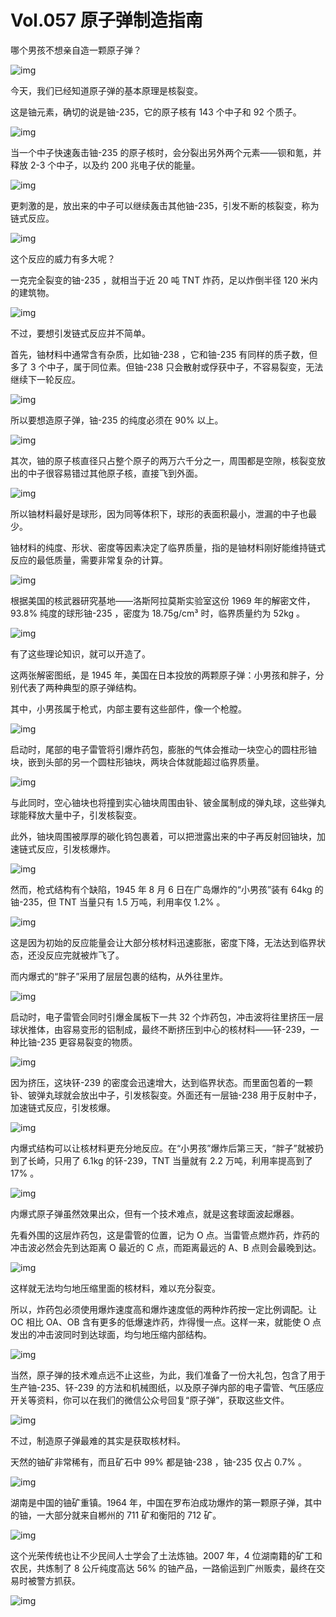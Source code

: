 # Vol.057 原子弹制造指南

哪个男孩不想亲自造一颗原子弹？



![img](https://mmbiz.qpic.cn/mmbiz_gif/U6yRaDu1NaYPETr8gxdG0fSteB1sYIatJ6axGK8YTSRm8SOCBgLUj3ASFETHowgE0R81pM5dtgjiciaaYPVPLoXg/640?wx_fmt=gif&tp=webp&wxfrom=5&wx_lazy=1)



今天，我们已经知道原子弹的基本原理是核裂变。



这是铀元素，确切的说是铀-235，它的原子核有 143 个中子和 92 个质子。



![img](https://mmbiz.qpic.cn/mmbiz_gif/U6yRaDu1NaYPETr8gxdG0fSteB1sYIat91Ao5A7uGA0tqAxOKguhh8J1UKfPyeDQdF4VyVY8yuvSEPjSHfqnHg/640?wx_fmt=gif&tp=webp&wxfrom=5&wx_lazy=1)



当一个中子快速轰击铀-235 的原子核时，会分裂出另外两个元素——钡和氪，并释放 2-3 个中子，以及约 200 兆电子伏的能量。   



![img](https://mmbiz.qpic.cn/mmbiz_gif/U6yRaDu1NaYPETr8gxdG0fSteB1sYIat52IHKIbrP11H2DQmQFAYDEMVEDWY4hgM3QoJnQEJh7iaOOedpVXvVxg/640?wx_fmt=gif&tp=webp&wxfrom=5&wx_lazy=1)



更刺激的是，放出来的中子可以继续轰击其他铀-235，引发不断的核裂变，称为链式反应。



![img](https://mmbiz.qpic.cn/mmbiz_gif/U6yRaDu1NaYPETr8gxdG0fSteB1sYIateDSkyHX92yPyQgyNXeu8b0gONUL7geOFdMuJPKW4a6kBPfgwYZmFpA/640?wx_fmt=gif&tp=webp&wxfrom=5&wx_lazy=1)



这个反应的威力有多大呢？



一克完全裂变的铀-235 ，就相当于近 20 吨 TNT 炸药，足以炸倒半径 120 米内的建筑物。



![img](https://mmbiz.qpic.cn/mmbiz_png/U6yRaDu1NaYPETr8gxdG0fSteB1sYIatohU7rtVxibfJoP8jsTFVLUkoOz3QSYGuXW64oeMlyG9hXzqd6qIqRrQ/640?wx_fmt=png&tp=webp&wxfrom=5&wx_lazy=1&wx_co=1)



不过，要想引发链式反应并不简单。



首先，铀材料中通常含有杂质，比如铀-238 ，它和铀-235 有同样的质子数，但多了 3 个中子，属于同位素。但铀-238 只会散射或俘获中子，不容易裂变，无法继续下一轮反应。



![img](https://mmbiz.qpic.cn/mmbiz_gif/U6yRaDu1NaYPETr8gxdG0fSteB1sYIatRn7Bb0M8pOva1leribtkFib7nIjQ0TDFibg0ic1hN2U2Zxkr5XqKdjqfbA/640?wx_fmt=gif&tp=webp&wxfrom=5&wx_lazy=1)





所以要想造原子弹，铀-235 的纯度必须在 90% 以上。



![img](https://mmbiz.qpic.cn/mmbiz_gif/U6yRaDu1NaYPETr8gxdG0fSteB1sYIatxqjgHGiadY6UjpRVPu6UTgQHkYvXB6O3Sbb3P6CZKAVzk3lOmd2MiarQ/640?wx_fmt=gif&tp=webp&wxfrom=5&wx_lazy=1)





其次，铀的原子核直径只占整个原子的两万六千分之一，周围都是空隙，核裂变放出的中子很容易错过其他原子核，直接飞到外面。



![img](https://mmbiz.qpic.cn/mmbiz_gif/U6yRaDu1NaYPETr8gxdG0fSteB1sYIatTPicAI3UAibUecV1LJOc0kicXK8YZJFiauJ5x55qc1SLtWHhZnMiaymEMiaA/640?wx_fmt=gif&tp=webp&wxfrom=5&wx_lazy=1)





所以铀材料最好是球形，因为同等体积下，球形的表面积最小，泄漏的中子也最少。



铀材料的纯度、形状、密度等因素决定了临界质量，指的是铀材料刚好能维持链式反应的最低质量，需要非常复杂的计算。



![img](https://mmbiz.qpic.cn/mmbiz_gif/U6yRaDu1NaYPETr8gxdG0fSteB1sYIatctjibUjDpTYO7jG0hOszsnInJZmw6whuqIFQGMXh7s6RVVQOXjxbtDw/640?wx_fmt=gif&tp=webp&wxfrom=5&wx_lazy=1)





根据美国的核武器研究基地——洛斯阿拉莫斯实验室这份 1969 年的解密文件，93.8% 纯度的球形铀-235 ，密度为 18.75g/cm³ 时，临界质量约为 52kg 。



![img](https://mmbiz.qpic.cn/mmbiz_png/U6yRaDu1NaYPETr8gxdG0fSteB1sYIatq64SZt3mf4FqUrS47SUDCzJZKzWFTMEzUlrENQ24GxOnriaoibicZG5icg/640?wx_fmt=png&tp=webp&wxfrom=5&wx_lazy=1&wx_co=1)





有了这些理论知识，就可以开造了。



这两张解密图纸，是 1945 年，美国在日本投放的两颗原子弹：小男孩和胖子，分别代表了两种典型的原子弹结构。   



其中，小男孩属于枪式，内部主要有这些部件，像一个枪膛。



![img](https://mmbiz.qpic.cn/mmbiz_gif/U6yRaDu1NaYPETr8gxdG0fSteB1sYIatZGpmtOQT2p7zbTaXhKHfx1lhDquFoTVc1qN5q48sP7IB2uickBVN5qQ/640?wx_fmt=gif&tp=webp&wxfrom=5&wx_lazy=1)





启动时，尾部的电子雷管将引爆炸药包，膨胀的气体会推动一块空心的圆柱形铀块，嵌到头部的另一个圆柱形铀块，两块合体就能超过临界质量。



![img](https://mmbiz.qpic.cn/mmbiz_gif/U6yRaDu1NaYPETr8gxdG0fSteB1sYIatqLN2npmFGC0QHWbb6VlJibuaDCguoQ6SK4tVpszFSceHp4CMiah76FlA/640?wx_fmt=gif&tp=webp&wxfrom=5&wx_lazy=1)





与此同时，空心铀块也将撞到实心铀块周围由钋、铍金属制成的弹丸球，这些弹丸球能释放大量中子，引发核裂变。



此外，铀块周围被厚厚的碳化钨包裹着，可以把泄露出来的中子再反射回铀块，加速链式反应，引发核爆炸。



![img](https://mmbiz.qpic.cn/mmbiz_gif/U6yRaDu1NaYPETr8gxdG0fSteB1sYIatZbKbAjppsVV0fqyg4sdBlRwQHOCwkoNHjXudgCbQMY8hkh7AmVg7oQ/640?wx_fmt=gif&tp=webp&wxfrom=5&wx_lazy=1)





然而，枪式结构有个缺陷，1945 年 8 月 6 日在广岛爆炸的“小男孩”装有 64kg 的铀-235，但 TNT 当量只有 1.5 万吨，利用率仅 1.2% 。



![img](https://mmbiz.qpic.cn/mmbiz_gif/U6yRaDu1NaYPETr8gxdG0fSteB1sYIatVSHUSPYMr1RRygglS0vbhXdmuBMMczOsnadtmwTZSpLjhCmiarWfwyw/640?wx_fmt=gif&tp=webp&wxfrom=5&wx_lazy=1)





这是因为初始的反应能量会让大部分核材料迅速膨胀，密度下降，无法达到临界状态，还没反应完就被炸飞了。



而内爆式的“胖子”采用了层层包裹的结构，从外往里炸。  



![img](https://mmbiz.qpic.cn/mmbiz_gif/U6yRaDu1NaYPETr8gxdG0fSteB1sYIat5AXyhByAM38lNJcT6CVuew3LKpCiaTwTTGdY10jR5LuJDwSCs9iaz2nQ/640?wx_fmt=gif&tp=webp&wxfrom=5&wx_lazy=1)



启动时，电子雷管会同时引爆金属板下一共 32 个炸药包，冲击波将往里挤压一层球状推体，由容易变形的铝制成，最终不断挤压到中心的核材料——钚-239，一种比铀-235 更容易裂变的物质。



![img](https://mmbiz.qpic.cn/mmbiz_gif/U6yRaDu1NaYPETr8gxdG0fSteB1sYIatEDWWmalAPsVXhXI8R5iaicuK3XMYRrPkiacjKvMWbOLnzPQL632bHfPlw/640?wx_fmt=gif&tp=webp&wxfrom=5&wx_lazy=1)





因为挤压，这块钚-239 的密度会迅速增大，达到临界状态。而里面包着的一颗钋、铍弹丸球就会放出中子，引发核裂变。外面还有一层铀-238 用于反射中子，加速链式反应，引发核爆。



![img](https://mmbiz.qpic.cn/mmbiz_gif/U6yRaDu1NaYPETr8gxdG0fSteB1sYIatAG0ozNgWut3cZw3IIE08D9IyLU66ZdyQyCEUeQrUemuIKU03Az9luA/640?wx_fmt=gif&tp=webp&wxfrom=5&wx_lazy=1)





内爆式结构可以让核材料更充分地反应。在“小男孩”爆炸后第三天，“胖子”就被扔到了长崎，只用了 6.1kg 的钚-239，TNT 当量就有 2.2 万吨，利用率提高到了 17% 。



![img](https://mmbiz.qpic.cn/mmbiz_gif/U6yRaDu1NaYPETr8gxdG0fSteB1sYIatsib3ERe18IdicvSBficJ1VEYpcesGXMKXNw0rnib2tdT0YEj4OsyHsxaAg/640?wx_fmt=gif&tp=webp&wxfrom=5&wx_lazy=1)





内爆式原子弹虽然效果出众，但有一个技术难点，就是这套球面波起爆器。



先看外围的这层炸药包，这是雷管的位置，记为 O 点。当雷管点燃炸药，炸药的冲击波必然会先到达距离 O 最近的 C 点，而距离最远的 A、B 点则会最晚到达。



![img](https://mmbiz.qpic.cn/mmbiz_gif/U6yRaDu1NaYPETr8gxdG0fSteB1sYIatFKcsWgicKSDaoXf6ecesLChRlEbVwETRwL3tsncp0iaewlIEMich51Yow/640?wx_fmt=gif&tp=webp&wxfrom=5&wx_lazy=1)





这样就无法均匀地压缩里面的核材料，难以充分裂变。



所以，炸药包必须使用爆炸速度高和爆炸速度低的两种炸药按一定比例调配。让 OC 相比 OA、OB 含有更多的低爆速炸药，炸得慢一点。这样一来，就能使 O 点发出的冲击波同时到达球面，均匀地压缩内部结构。



![img](https://mmbiz.qpic.cn/mmbiz_gif/U6yRaDu1NaYPETr8gxdG0fSteB1sYIatn9M3w7kztcSRNkHibSkUpv2gFylUjxic6uKNsKWQVaQ9eUFhMXK07lJA/640?wx_fmt=gif&tp=webp&wxfrom=5&wx_lazy=1)





当然，原子弹的技术难点远不止这些，为此，我们准备了一份大礼包，包含了用于生产铀-235、钚-239 的方法和机械图纸，以及原子弹内部的电子雷管、气压感应开关等资料，你可以在我们的微信公众号回复“原子弹”，获取这些文件。



![img](https://mmbiz.qpic.cn/mmbiz_gif/U6yRaDu1NaYPETr8gxdG0fSteB1sYIat2MuFvskytox6AZib1iav5f50uTfDWYRnXXKHt5A857TwicKAibTmPe7sNQ/640?wx_fmt=gif&tp=webp&wxfrom=5&wx_lazy=1)





不过，制造原子弹最难的其实是获取核材料。



天然的铀矿非常稀有，而且矿石中 99% 都是铀-238 ，铀-235 仅占 0.7% 。



![img](https://mmbiz.qpic.cn/mmbiz_png/U6yRaDu1NaYPETr8gxdG0fSteB1sYIatkzfFtWDF81dKnxgmAAHWpTfMXvbW5fPoBJ9KtBc5PNGqpntVp0VpVg/640?wx_fmt=png&tp=webp&wxfrom=5&wx_lazy=1&wx_co=1)





湖南是中国的铀矿重镇。1964 年，中国在罗布泊成功爆炸的第一颗原子弹，其中的铀，一大部分就来自郴州的 711 矿和衡阳的 712 矿。



![img](https://mmbiz.qpic.cn/mmbiz_png/U6yRaDu1NaYPETr8gxdG0fSteB1sYIataQrIziaICytNd20bSjiblasU4eRo48ggtiaicFBmbDibj5tiamVE9RO64Kow/640?wx_fmt=png&tp=webp&wxfrom=5&wx_lazy=1&wx_co=1)





这个光荣传统也让不少民间人士学会了土法炼铀。2007 年，4 位湖南籍的矿工和农民，共炼制了 8 公斤纯度高达 56% 的铀产品，一路偷运到广州贩卖，最终在交易时被警方抓获。



![img](https://mmbiz.qpic.cn/mmbiz_png/U6yRaDu1NaYPETr8gxdG0fSteB1sYIatn7UQbvhQQCibnAK2pLKvf1Z3mVWFfclb5R1aEuRrM43y1DibC2SNjsfQ/640?wx_fmt=png&tp=webp&wxfrom=5&wx_lazy=1&wx_co=1)